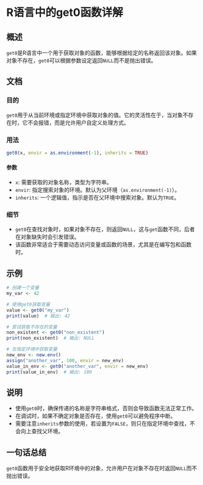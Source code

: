 <!--
Meta Description: # R语言中的get0函数详解 ## 概述 `get0`是R语言中一个用于获取对象的函数，能够根据给定的名称返回该对象。如果对象不存在，`get0`可以根据参数设定返回`NULL`而不是抛出错误。 ## 文档 ### 目的 `get0`用于从当前环境或指定环境中获取对象的值。它的灵活性在于，当对象不...
Meta Keywords: get0, null, envir, inherits, print
-->

# R语言中的get0函数详解

## 概述
`get0`是R语言中一个用于获取对象的函数，能够根据给定的名称返回该对象。如果对象不存在，`get0`可以根据参数设定返回`NULL`而不是抛出错误。

## 文档
### 目的
`get0`用于从当前环境或指定环境中获取对象的值。它的灵活性在于，当对象不存在时，它不会报错，而是允许用户自定义处理方式。

### 用法
```R
get0(x, envir = as.environment(-1), inherits = TRUE)
```
#### 参数
- `x`: 需要获取的对象名称，类型为字符串。
- `envir`: 指定搜索对象的环境。默认为父环境（`as.environment(-1)`）。
- `inherits`: 一个逻辑值，指示是否在父环境中搜索对象。默认为`TRUE`。

### 细节
- `get0`在查找对象时，如果对象不存在，则返回`NULL`，这与`get`函数不同，后者在对象缺失时会引发错误。
- 该函数非常适合于需要动态访问变量或函数的场景，尤其是在编写包和函数时。

## 示例
```R
# 创建一个变量
my_var <- 42

# 使用get0获取变量
value <- get0("my_var")
print(value)  # 输出: 42

# 尝试获取不存在的变量
non_existent <- get0("non_existent")
print(non_existent)  # 输出: NULL

# 在指定环境中获取变量
new_env <- new.env()
assign("another_var", 100, envir = new_env)
value_in_env <- get0("another_var", envir = new_env)
print(value_in_env)  # 输出: 100
```

## 说明
- 使用`get0`时，确保传递的名称是字符串格式，否则会导致函数无法正常工作。
- 在调试时，如果不确定对象是否存在，使用`get0`可以避免程序中断。
- 需要注意`inherits`参数的使用，若设置为`FALSE`，则只在指定环境中查找，不会向上查找父环境。

## 一句话总结
`get0`函数用于安全地获取R环境中的对象，允许用户在对象不存在时返回`NULL`而不抛出错误。